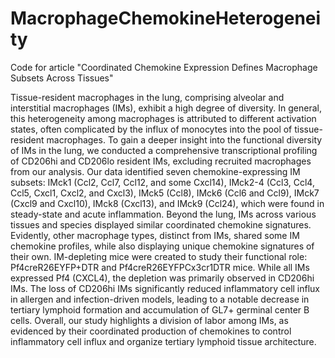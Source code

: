 # MacrophageChemokineHeterogeneity
Code for article "Coordinated Chemokine Expression Defines Macrophage Subsets Across Tissues"

Tissue-resident macrophages in the lung, comprising alveolar and interstitial macrophages (IMs), exhibit a high degree of diversity. In general, this heterogeneity among macrophages is attributed to different activation states, often complicated by the influx of monocytes into the pool of tissue-resident macrophages. To gain a deeper insight into the functional diversity of IMs in the lung, we conducted a comprehensive transcriptional profiling of CD206hi and CD206lo resident IMs, excluding recruited macrophages from our analysis. Our data identified seven chemokine-expressing IM subsets: IMck1 (Ccl2, Ccl7, Ccl12, and some Cxcl14), IMck2-4 (Ccl3, Ccl4, Ccl5, Cxcl1, Cxcl2, and Cxcl3), IMck5 (Ccl8), IMck6 (Ccl6 and Ccl9), IMck7 (Cxcl9 and Cxcl10), IMck8 (Cxcl13), and IMck9 (Ccl24), which were found in steady-state and acute inflammation. Beyond the lung, IMs across various tissues and species displayed similar coordinated chemokine signatures. Evidently, other macrophage types, distinct from IMs, shared some IM chemokine profiles, while also displaying unique chemokine signatures of their own. IM-depleting mice were created to study their functional role: Pf4creR26EYFP+DTR and Pf4creR26EYFPCx3cr1DTR mice. While all IMs expressed Pf4 (CXCL4), the depletion was primarily observed in CD206hi IMs. The loss of CD206hi IMs significantly reduced inflammatory cell influx in allergen and infection-driven models, leading to a notable decrease in tertiary lymphoid formation and accumulation of GL7+ germinal center B cells. Overall, our study highlights a division of labor among IMs, as evidenced by their coordinated production of chemokines to control inflammatory cell influx and organize tertiary lymphoid tissue architecture.
